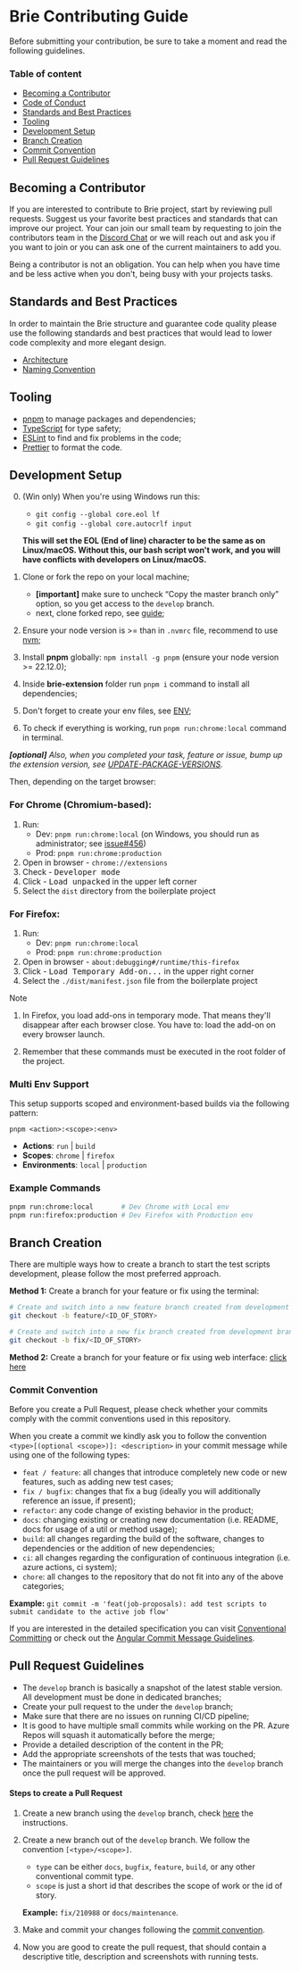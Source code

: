 # Brie Contributing Guide

Before submitting your contribution, be sure to take a moment and read the following guidelines.

### Table of content

- [Becoming a Contributor](/docs/CONTRIBUTING.md#becoming-a-contributor)
- [Code of Conduct](/docs/CODE_OF_CONDUCT.md)
- [Standards and Best Practices](/docs/CONTRIBUTING.md#standards-and-best-practices)
- [Tooling](/docs/CONTRIBUTING.md#tooling)
- [Development Setup](/docs/CONTRIBUTING.md#development-setup)
- [Branch Creation](/docs/CONTRIBUTING.md#branch-creation)
- [Commit Convention](/docs/CONTRIBUTING.md#commit-convention)
- [Pull Request Guidelines](#/docs/CONTRIBUTING.md#pull-request-guidelines)

## Becoming a Contributor

If you are interested to contribute to Brie project, start by
reviewing pull requests. Suggest us your favorite best practices and standards that can improve our project. Your can join our small team by requesting to join the contributors team in the
[Discord Chat](https://go.brie.io/discord?utm_source=github) or we will reach out and ask you if you want to join or you can ask one of the current maintainers to add you.

Being a contributor is not an obligation. You can help when you have time and be
less active when you don't, being busy with your projects tasks.

## Standards and Best Practices

In order to maintain the Brie structure and guarantee code quality please use the following standards and best practices that would lead to lower code complexity and more elegant design.

- [Architecture](/docs/best-practices/ARCHITECTURE.md)
- [Naming Convention](/docs/best-practices/NAMING-CONVENTION.md)

## Tooling

- [pnpm](https://pnpm.io/) to manage packages and dependencies;
- [TypeScript](https://www.typescriptlang.org/) for type safety;
- [ESLint](https://eslint.org/) to find and fix problems in the code;
- [Prettier](https://prettier.io/) to format the code.

## Development Setup

0. (Win only) When you're using Windows run this:

   - `git config --global core.eol lf`
   - `git config --global core.autocrlf input`

   **This will set the EOL (End of line) character to be the same as on Linux/macOS. Without this, our bash script won't work, and you will have conflicts with developers on Linux/macOS.**

1. Clone or fork the repo on your local machine;
   - **[important]** make sure to uncheck “Copy the master branch only” option, so you get access to the `develop` branch.
   - next, clone forked repo, see [guide](https://docs.github.com/en/pull-requests/collaborating-with-pull-requests/working-with-forks/fork-a-repo#cloning-your-forked-repository);
2. Ensure your node version is >= than in `.nvmrc` file, recommend to use [nvm](https://github.com/nvm-sh/nvm?tab=readme-ov-file#intro);
3. Install **pnpm** globally: `npm install -g pnpm` (ensure your node version >= 22.12.0);
4. Inside **brie-extension** folder run `pnpm i` command to install all dependencies;
5. Don't forget to create your env files, see [ENV](/packages/env/README.md);
6. To check if everything is working, run `pnpm run:chrome:local` command in terminal.

***[optional]** Also,
when you completed your task, feature or issue, bump up the extension version, see [UPDATE-PACKAGE-VERSIONS](/docs/UPDATE-PACKAGE-VERSIONS.md).*

Then, depending on the target browser:

### For Chrome (Chromium-based): <a name="getting-started-chrome"></a>

1. Run:
   - Dev: `pnpm run:chrome:local` (on Windows, you should run as administrator;
     see [issue#456](https://github.com/Jonghakseo/chrome-extension-boilerplate-react-vite/issues/456))
   - Prod: `pnpm run:chrome:production`
2. Open in browser - `chrome://extensions`
3. Check - <kbd>Developer mode</kbd>
4. Click - <kbd>Load unpacked</kbd> in the upper left corner
5. Select the `dist` directory from the boilerplate project

### For Firefox: <a name="getting-started-firefox"></a>

1. Run:
   - Dev: `pnpm run:chrome:local`
   - Prod: `pnpm run:chrome:production`
2. Open in browser - `about:debugging#/runtime/this-firefox`
3. Click - <kbd>Load Temporary Add-on...</kbd> in the upper right corner
4. Select the `./dist/manifest.json` file from the boilerplate project

> [!NOTE]
> 1. In Firefox, you load add-ons in temporary mode. That means they'll disappear after each browser close. You have to:
> load the add-on on every browser launch.
>
> 2. Remember that these commands must be executed in the root folder of the project.

### Multi Env Support

This setup supports scoped and environment-based builds via the following pattern:

```
pnpm <action>:<scope>:<env>
```

- **Actions**: `run` | `build`
- **Scopes**: `chrome` | `firefox`
- **Environments**: `local` | `production`

### Example Commands

```bash
pnpm run:chrome:local       # Dev Chrome with Local env
pnpm run:firefox:production # Dev Firefox with Production env
```

## Branch Creation

There are multiple ways how to create a branch to start the test scripts development, please follow the most preferred approach.

**Method 1:**
Create a branch for your feature or fix using the terminal:

```bash
# Create and switch into a new feature branch created from development branch
git checkout -b feature/<ID_OF_STORY>
```

```bash
# Create and switch into a new fix branch created from development branch
git checkout -b fix/<ID_OF_STORY>
```

**Method 2:**
Create a branch for your feature or fix using web interface: [click here](https://docs.github.com/en/pull-requests/collaborating-with-pull-requests/proposing-changes-to-your-work-with-pull-requests/creating-and-deleting-branches-within-your-repository)

### Commit Convention

Before you create a Pull Request, please check whether your commits comply with
the commit conventions used in this repository.

When you create a commit we kindly ask you to follow the convention
`<type>[(optional <scope>)]: <description>` in your commit message while using one of the following types:

- `feat / feature`: all changes that introduce completely new code or new features, such as adding new test cases;
- `fix / bugfix`: changes that fix a bug (ideally you will additionally reference an issue, if present);
- `refactor`: any code change of existing behavior in the product;
- `docs`: changing existing or creating new documentation (i.e. README, docs for usage of a util or method usage);
- `build`: all changes regarding the build of the software, changes to dependencies or the addition of new dependencies;
- `ci`: all changes regarding the configuration of continuous integration (i.e. azure actions, ci system);
- `chore`: all changes to the repository that do not fit into any of the above categories;

**Example:** `git commit -m 'feat(job-proposals): add test scripts to submit candidate to the active job flow'`

If you are interested in the detailed specification you can visit [Conventional Committing](https://www.conventionalcommits.org/) or check out the [Angular Commit Message Guidelines](https://github.com/angular/angular/blob/22b96b9/CONTRIBUTING.md#-commit-message-guidelines).

## Pull Request Guidelines

- The `develop` branch is basically a snapshot of the latest stable version. All development must be done in dedicated branches;
- Create your pull request to the under the `develop` branch;
- Make sure that there are no issues on running CI/CD pipeline;
- It is good to have multiple small commits while working on the PR. Azure Repos will squash it automatically before the merge;
- Provide a detailed description of the content in the PR;
- Add the appropriate screenshots of the tests that was touched;
- The maintainers or you will merge the changes into the `develop` branch once the pull request will be approved.

#### Steps to create a Pull Request

1. Create a new branch using the `develop` branch, check [here](/docs/CONTRIBUTING.md#branch-creation) the instructions.

2. Create a new branch out of the `develop` branch. We follow the convention
   `[<type>/<scope>]`.

   - `type` can be either `docs`, `bugfix`, `feature`, `build`, or any other conventional commit type.
   - `scope` is just a short id that describes the scope of work or the id of story.

   **Example:** `fix/210988` or `docs/maintenance`.

3. Make and commit your changes following the [commit convention](/docs/CONTRIBUTING.md#commit-convention).
4. Now you are good to create the pull request, that should contain a descriptive title, description and screenshots with running tests.
